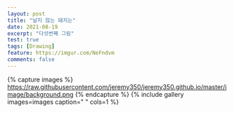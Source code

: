 ```yaml
---
layout: post
title: "날지 않는 돼지는"
date: 2021-08-19
excerpt: "다섯번째 그림"
test: true
tags: [Drawing]
feature: https://imgur.com/NeFndvm
comments: false
---
```



{% capture images %}
https://raw.githubusercontent.com/jeremy350/jeremy350.github.io/master/image/background.png
{% endcapture %}
{% include gallery images=images caption=" " cols=1 %}
